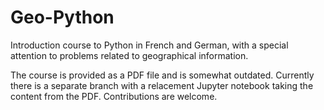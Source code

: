 # Geo-Python

Introduction course to Python in French and German, with a special attention to problems related to geographical information.

The course is provided as a PDF file and is somewhat outdated. Currently there is a separate branch with a relacement Jupyter notebook taking the content from the PDF. Contributions are welcome.


